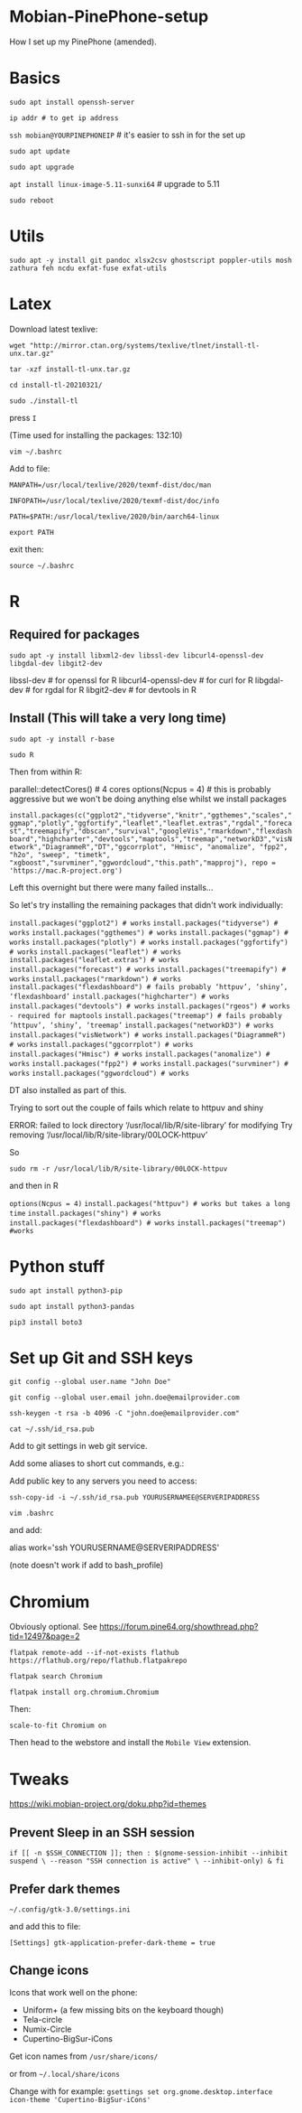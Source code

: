 # Mobian-PinePhone-setup
How I set up my PinePhone (amended).

# Basics

``sudo apt install openssh-server``

``ip addr # to get ip address``

``ssh mobian@YOURPINEPHONEIP`` # it's easier to ssh in for the set up

``sudo apt update``

``sudo apt upgrade``

``apt install linux-image-5.11-sunxi64`` # upgrade to 5.11

``sudo reboot``

# Utils

``sudo apt -y install git pandoc xlsx2csv ghostscript poppler-utils mosh zathura feh ncdu exfat-fuse exfat-utils`` 

# Latex

Download latest texlive:

``wget "http://mirror.ctan.org/systems/texlive/tlnet/install-tl-unx.tar.gz"``

``tar -xzf install-tl-unx.tar.gz``

``cd install-tl-20210321/``

``sudo ./install-tl``

press ``I``

(Time used for installing the packages: 132:10)

``vim ~/.bashrc``

Add to file:

``MANPATH=/usr/local/texlive/2020/texmf-dist/doc/man``

``INFOPATH=/usr/local/texlive/2020/texmf-dist/doc/info``

``PATH=$PATH:/usr/local/texlive/2020/bin/aarch64-linux``

``export PATH``

exit then:

``source ~/.bashrc``

# R

## Required for packages

``sudo apt -y install libxml2-dev libssl-dev libcurl4-openssl-dev libgdal-dev libgit2-dev``

libssl-dev # for openssl for R
libcurl4-openssl-dev # for curl for R
libgdal-dev # for rgdal for R
libgit2-dev # for devtools in R

## Install (This will take a very long time)

``sudo apt -y install r-base``

``sudo R``

Then from within R:

parallel::detectCores() # 4 cores
options(Ncpus = 4) # this is probably aggressive but we won't be doing anything else whilst we install packages

``install.packages(c("ggplot2","tidyverse","knitr","ggthemes","scales","ggmap","plotly","ggfortify","leaflet","leaflet.extras","rgdal","forecast","treemapify","dbscan","survival","googleVis","rmarkdown","flexdashboard","highcharter","devtools","maptools","treemap","networkD3","visNetwork","DiagrammeR","DT","ggcorrplot", "Hmisc", "anomalize", "fpp2", "h2o", "sweep", "timetk", "xgboost","survminer","ggwordcloud","this.path","mapproj"), repo = 'https://mac.R-project.org')``

Left this overnight but there were many failed installs...

So let's try installing the remaining packages that didn't work individually:

``install.packages("ggplot2") # works``
``install.packages("tidyverse") # works``
``install.packages("ggthemes") # works``
``install.packages("ggmap") # works``
``install.packages("plotly") # works``
``install.packages("ggfortify") # works``
``install.packages("leaflet") # works``
``install.packages("leaflet.extras") # works``
``install.packages("forecast") # works``
``install.packages("treemapify") # works``
``install.packages("rmarkdown") # works``
``install.packages("flexdashboard") # fails probably ‘httpuv’, ‘shiny’, ‘flexdashboard’``
``install.packages("highcharter") # works``
``install.packages("devtools") # works``
``install.packages("rgeos") # works - required for maptools``
``install.packages("treemap") # fails probably ‘httpuv’, ‘shiny’, ‘treemap’``
``install.packages("networkD3") # works``
``install.packages("visNetwork") # works``
``install.packages("DiagrammeR") # works``
``install.packages("ggcorrplot") # works``
``install.packages("Hmisc") # works``
``install.packages("anomalize") # works``
``install.packages("fpp2") # works``
``install.packages("survminer") # works``
``install.packages("ggwordcloud") # works``


DT also installed as part of this.

Trying to sort out the couple of fails which relate to httpuv and shiny

ERROR: failed to lock directory ‘/usr/local/lib/R/site-library’ for modifying
Try removing ‘/usr/local/lib/R/site-library/00LOCK-httpuv’

So

``sudo rm -r /usr/local/lib/R/site-library/00LOCK-httpuv``

and then in R

``options(Ncpus = 4)``
``install.packages("httpuv") # works but takes a long time``
``install.packages("shiny") # works``
``install.packages("flexdashboard") # works``
``install.packages("treemap") #works``

# Python stuff

``sudo apt install python3-pip``

``sudo apt install python3-pandas``

``pip3 install boto3``

# Set up Git and SSH keys

``git config --global user.name "John Doe"``

``git config --global user.email john.doe@emailprovider.com``

``ssh-keygen -t rsa -b 4096 -C "john.doe@emailprovider.com"``

``cat ~/.ssh/id_rsa.pub``

Add to git settings in web git service.

Add some aliases to short cut commands, e.g.:

Add public key to any servers you need to access:

``ssh-copy-id -i ~/.ssh/id_rsa.pub YOURUSERNAMEE@SERVERIPADDRESS``

``vim .bashrc``

and add:

alias work='ssh YOURUSERNAME@SERVERIPADDRESS'

(note doesn't work if add to bash_profile)

# Chromium

Obviously optional.  See https://forum.pine64.org/showthread.php?tid=12497&page=2

``flatpak remote-add --if-not-exists flathub https://flathub.org/repo/flathub.flatpakrepo``

``flatpak search Chromium``

``flatpak install org.chromium.Chromium``

Then:

``scale-to-fit Chromium on``

Then head to the webstore and install the ``Mobile View`` extension.

# Tweaks

https://wiki.mobian-project.org/doku.php?id=themes

## Prevent Sleep in an SSH session

``if [[ -n $SSH_CONNECTION ]]; then
  : $(gnome-session-inhibit --inhibit suspend \
        --reason "SSH connection is active" \
        --inhibit-only) &
fi``

## Prefer dark themes

`` ~/.config/gtk-3.0/settings.ini ``

and add this to file:

``[Settings]
gtk-application-prefer-dark-theme = true``

## Change icons

Icons that work well on the phone:

- Uniform+ (a few missing bits on the keyboard though)
- Tela-circle
- Numix-Circle
- Cupertino-BigSur-iCons

Get icon names from ``/usr/share/icons/``

or from ``~/.local/share/icons``

Change with for example: ``gsettings set org.gnome.desktop.interface icon-theme 'Cupertino-BigSur-iCons'``
